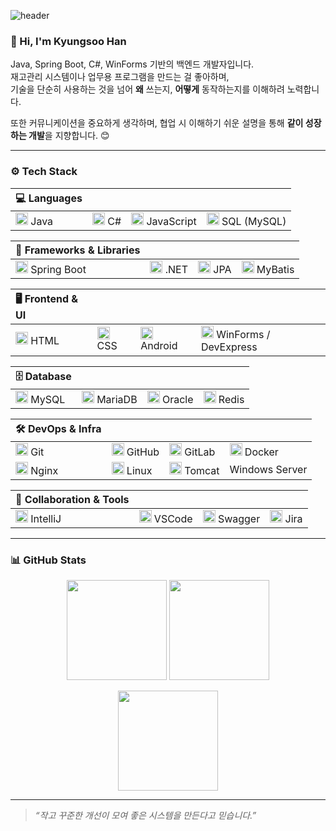 ![header](https://capsule-render.vercel.app/api?type=waving&color=gradient&height=260&section=header&text=Han%20Kyungsoo&fontSize=60&fontAlignY=40&desc=Backend%20Developer&descAlignY=60)

### 👋 Hi, I'm Kyungsoo Han

Java, Spring Boot, C#, WinForms 기반의 백엔드 개발자입니다.  
재고관리 시스템이나 업무용 프로그램을 만드는 걸 좋아하며,  
기술을 단순히 사용하는 것을 넘어 **왜** 쓰는지, **어떻게** 동작하는지를 이해하려 노력합니다.

또한 커뮤니케이션을 중요하게 생각하며, 협업 시 이해하기 쉬운 설명을 통해 **같이 성장하는 개발**을 지향합니다. 😊

---

### ⚙️ Tech Stack

| 💻 Languages |  |  |  |
|:--|:--|:--|:--|
| <img src="https://cdn.jsdelivr.net/gh/devicons/devicon/icons/java/java-original.svg" height="20"/> Java | <img src="https://cdn.jsdelivr.net/gh/devicons/devicon/icons/csharp/csharp-original.svg" height="20"/> C# | <img src="https://cdn.jsdelivr.net/gh/devicons/devicon/icons/javascript/javascript-original.svg" height="20"/> JavaScript | <img src="https://cdn.jsdelivr.net/gh/devicons/devicon/icons/mysql/mysql-original.svg" height="20"/> SQL (MySQL) |

| 🧩 Frameworks & Libraries |  |  |  |
|:--|:--|:--|:--|
| <img src="https://cdn.jsdelivr.net/gh/devicons/devicon/icons/spring/spring-original.svg" height="20"/> Spring Boot | <img src="https://cdn.jsdelivr.net/gh/devicons/devicon/icons/dot-net/dot-net-original.svg" height="20"/> .NET | <img src="https://cdn.jsdelivr.net/gh/devicons/devicon/icons/java/java-original-wordmark.svg" height="20"/> JPA | <img src="https://cdn.jsdelivr.net/gh/devicons/devicon/icons/mysql/mysql-original.svg" height="20"/> MyBatis |

| 🖥️ Frontend & UI |  |  |  |
|:--|:--|:--|:--|
| <img src="https://cdn.jsdelivr.net/gh/devicons/devicon/icons/html5/html5-original.svg" height="20"/> HTML | <img src="https://cdn.jsdelivr.net/gh/devicons/devicon/icons/css3/css3-original.svg" height="20"/> CSS | <img src="https://cdn.jsdelivr.net/gh/devicons/devicon/icons/android/android-original.svg" height="20"/> Android | <img src="https://upload.wikimedia.org/wikipedia/commons/0/0e/Microsoft_.NET_logo.png" height="20"/> WinForms / DevExpress |

| 🗄️ Database |  |  |  |
|:--|:--|:--|:--|
| <img src="https://cdn.jsdelivr.net/gh/devicons/devicon/icons/mysql/mysql-original.svg" height="20"/> MySQL | <img src="https://cdn.jsdelivr.net/gh/devicons/devicon/icons/mariadb/mariadb-original.svg" height="20"/> MariaDB | <img src="https://cdn.jsdelivr.net/gh/devicons/devicon/icons/oracle/oracle-original.svg" height="20"/> Oracle | <img src="https://cdn.jsdelivr.net/gh/devicons/devicon/icons/redis/redis-original.svg" height="20"/> Redis |

| 🛠 DevOps & Infra |  |  |  |
|:--|:--|:--|:--|
| <img src="https://cdn.jsdelivr.net/gh/devicons/devicon/icons/git/git-original.svg" height="20"/> Git | <img src="https://cdn.jsdelivr.net/gh/devicons/devicon/icons/github/github-original.svg" height="20"/> GitHub | <img src="https://cdn.jsdelivr.net/gh/devicons/devicon/icons/gitlab/gitlab-original.svg" height="20"/> GitLab | <img src="https://cdn.jsdelivr.net/gh/devicons/devicon/icons/docker/docker-original.svg" height="20"/> Docker |
| <img src="https://cdn.jsdelivr.net/gh/devicons/devicon/icons/nginx/nginx-original.svg" height="20"/> Nginx | <img src="https://cdn.jsdelivr.net/gh/devicons/devicon/icons/linux/linux-original.svg" height="20"/> Linux | <img src="https://cdn.jsdelivr.net/gh/devicons/devicon/icons/tomcat/tomcat-original.svg" height="20"/> Tomcat | Windows Server |

| 🧰 Collaboration & Tools |  |  |  |
|:--|:--|:--|:--|
| <img src="https://cdn.jsdelivr.net/gh/devicons/devicon/icons/intellij/intellij-original.svg" height="20"/> IntelliJ | <img src="https://cdn.jsdelivr.net/gh/devicons/devicon/icons/vscode/vscode-original.svg" height="20"/> VSCode | <img src="https://cdn.jsdelivr.net/gh/devicons/devicon/icons/swagger/swagger-original.svg" height="20"/> Swagger | <img src="https://cdn.jsdelivr.net/gh/devicons/devicon/icons/jira/jira-original.svg" height="20"/> Jira |

---

### 📊 GitHub Stats

<p align="center">
  <img src="https://github-readme-stats.vercel.app/api?username=KyungSoo-Han&show_icons=true&theme=white" height="160"/>
  <img src="https://github-readme-stats.vercel.app/api/top-langs/?username=KyungSoo-Han&layout=compact&theme=white" height="160"/>
</p>

<p align="center">
  <img src="https://github-readme-streak-stats.herokuapp.com/?user=KyungSoo-Han&theme=white" height="160"/>
</p>

---

> _“작고 꾸준한 개선이 모여 좋은 시스템을 만든다고 믿습니다.”_
